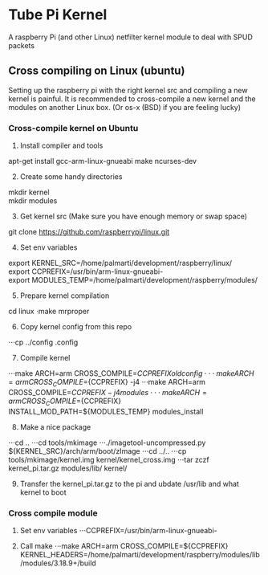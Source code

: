 # Tube Pi Kernel
A raspberry Pi (and other Linux) netfilter kernel module to deal with SPUD packets

## Cross compiling on Linux (ubuntu)
Setting up the raspberry pi with the right kernel src and compiling a new kernel is painful.
It is recommended to cross-compile a new kernel and the modules on another Linux box.
(Or os-x (BSD) if you are feeling lucky)

### Cross-compile kernel on Ubuntu
1. Install compiler and tools

apt-get install gcc-arm-linux-gnueabi make ncurses-dev

2. Create some handy directories

mkdir kernel  
mkdir modules

3. Get kernel src (Make sure you have enough memory or swap space)

git clone https://github.com/raspberrypi/linux.git

4. Set env variables

export KERNEL_SRC=/home/palmarti/development/raspberry/linux/  
export CCPREFIX=/usr/bin/arm-linux-gnueabi-  
export MODULES_TEMP=/home/palmarti/development/raspberry/modules/  

5. Prepare kernel compilation

cd linux
⋅make mrproper

6. Copy kernel config from this repo

⋅⋅⋅cp ../config .config

7. Compile kernel

⋅⋅⋅make ARCH=arm CROSS_COMPILE=${CCPREFIX} oldconfig
⋅⋅⋅make ARCH=arm CROSS_COMPILE=${CCPREFIX} -j4
⋅⋅⋅make ARCH=arm CROSS_COMPILE=${CCPREFIX} -j4 modules
⋅⋅⋅make ARCH=arm CROSS_COMPILE=${CCPREFIX} INSTALL_MOD_PATH=${MODULES_TEMP} modules_install

8. Make a nice package

⋅⋅⋅cd ..
⋅⋅⋅cd tools/mkimage
⋅⋅⋅./imagetool-uncompressed.py ${KERNEL_SRC}/arch/arm/boot/zImage
⋅⋅⋅cd ../..
⋅⋅⋅cp tools/mkimage/kernel.img kernel/kernel_cross.img
⋅⋅⋅tar zczf kernel_pi.tar.gz modules/lib/ kernel/

9. Transfer the kernel_pi.tar.gz to the pi and ubdate /usr/lib and what kernel to boot

### Cross compile module

1. Set env variables
⋅⋅⋅CCPREFIX=/usr/bin/arm-linux-gnueabi-

2. Call make
⋅⋅⋅make ARCH=arm CROSS_COMPILE=${CCPREFIX} KERNEL_HEADERS=/home/palmarti/development/raspberry/modules/lib/modules/3.18.9+/build

